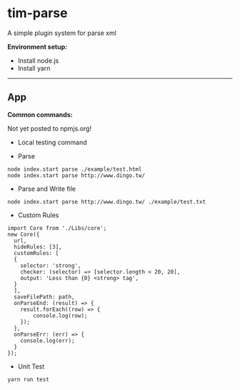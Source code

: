 # tim-parse
A simple plugin system for parse xml

**Environment setup:**

 - Install node.js
 - Install yarn

 
----------

## App


**Common commands:**

Not yet posted to npmjs.org!

- Local testing command

- Parse 
```
node index.start parse ./example/test.html
node index.start parse http://www.dingo.tw/
```

- Parse and Write file
```
node index.start parse http://www.dingo.tw/ ./example/test.txt
```

- Custom Rules
```
import Core from './Libs/core';
new Core({
  url,
  hideRules: [3],
  customRules: [
  {
    selector: 'strong',
    checker: (selector) => [selector.length < 20, 20],
    output: 'Less than {0} <strong> tag',
  }
  ],
  saveFilePath: path,
  onParseEnd: (result) => {
    result.forEach((row) => {
        console.log(row);
    });
  },
  onParseErr: (err) => {
    console.log(err);
  }
});
```

- Unit Test
```
yarn run test
```